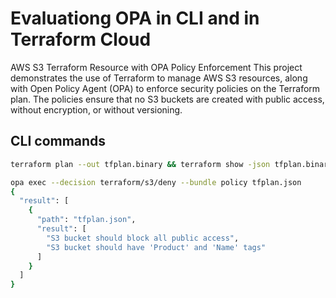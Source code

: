 # Evaluationg OPA in CLI and in Terraform Cloud

AWS S3 Terraform Resource with OPA Policy Enforcement
This project demonstrates the use of Terraform to manage AWS S3 resources, along with Open Policy Agent (OPA) to enforce security policies on the Terraform plan. The policies ensure that no S3 buckets are created with public access, without encryption, or without versioning.

## CLI commands
```sh
terraform plan --out tfplan.binary && terraform show -json tfplan.binary > tfplan.json

opa exec --decision terraform/s3/deny --bundle policy tfplan.json
{
  "result": [
    {
      "path": "tfplan.json",
      "result": [
        "S3 bucket should block all public access",
        "S3 bucket should have 'Product' and 'Name' tags"
      ]
    }
  ]
}
```